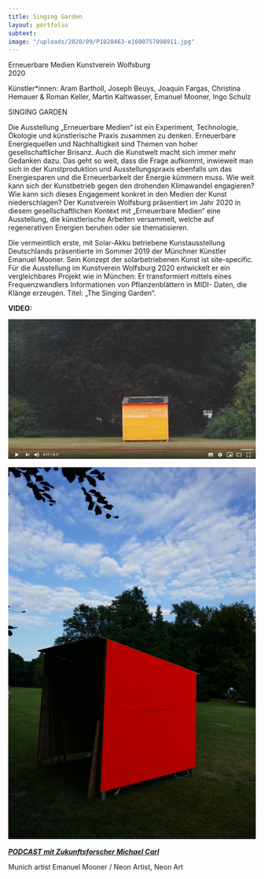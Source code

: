 ```yaml
---
title: Singing Garden
layout: portfolio
subtext: 
image: "/uploads/2020/09/P1020463-e1600757098911.jpg"
---
```

Erneuerbare Medien Kunstverein Wolfsburg  
2020

Künstler*innen: Aram Bartholl, Joseph Beuys, Joaquin Fargas, Christina Hemauer & Roman Keller, Martin Kaltwasser, Emanuel Mooner, Ingo Schulz

SINGING GARDEN

Die Ausstellung „Erneuerbare Medien“ ist ein Experiment, Technologie, Ökologie und künstlerische Praxis zusammen zu denken. Erneuerbare Energiequellen und Nachhaltigkeit sind Themen von hoher gesellschaftlicher Brisanz. Auch die Kunstwelt macht sich immer mehr Gedanken dazu. Das geht so weit, dass die Frage aufkommt, inwieweit man sich in der Kunstproduktion und Ausstellungspraxis ebenfalls um das Energiesparen und die Erneuerbarkeit der Energie kümmern muss. Wie weit kann sich der Kunstbetrieb gegen den drohenden Klimawandel engagieren? Wie kann sich dieses Engagement konkret in den Medien der Kunst niederschlagen? Der Kunstverein Wolfsburg präsentiert im Jahr 2020 in diesem gesellschaftlichen Kontext mit „Erneuerbare Medien“ eine Ausstellung, die künstlerische Arbeiten versammelt, welche auf regenerativen Energien beruhen oder sie thematisieren.

Die vermeintlich erste, mit Solar-Akku betriebene Kunstausstellung Deutschlands präsentierte im Sommer 2019 der Münchner Künstler Emanuel Mooner. Sein Konzept der solarbetriebenen Kunst ist site-specific. Für die Ausstellung im Kunstverein Wolfsburg 2020 entwickelt er ein vergleichbares Projekt wie in München: Er transformiert mittels eines Frequenzwandlers Informationen von Pflanzenblättern in MIDI- Daten, die Klänge erzeugen. Titel: „The Singing Garden“.

**VIDEO:**[](https://youtu.be/S1g9ni9-VoI)

[![y](/uploads/2020/09/Bildschirmfoto-2020-09-22-um-08.41.22.png)](https://youtu.be/S1g9ni9-VoI)

![y](/uploads/2020/09/P1020463-e1600757098911.jpg)

**_[PODCAST mit Zukunftsforscher Michael Carl](https://dastorzururbanenzukunft.podigee.io/5-klang-und-raum-der-stadt)_**

Munich artist Emanuel Mooner / Neon Artist, Neon Art







